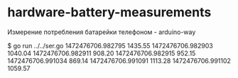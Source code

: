 # hardware-battery-measurements
Измерение потребления батарейки телефоном - arduino-way

$ go run ../../ser.go
1472476706.982795 1435.55
1472476706.982903 1040.04
1472476706.982911 908.20
1472476706.982915 952.15
1472476706.991034 869.14
1472476706.991091 1113.28
1472476706.991102 1059.57
